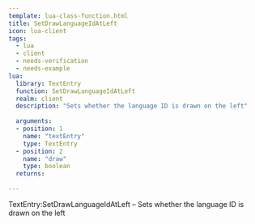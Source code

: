 ```yaml
---
template: lua-class-function.html
title: SetDrawLanguageIdAtLeft
icon: lua-client
tags:
  - lua
  - client
  - needs-verification
  - needs-example
lua:
  library: TextEntry
  function: SetDrawLanguageIdAtLeft
  realm: client
  description: "Sets whether the language ID is drawn on the left"
  
  arguments:
  - position: 1
    name: "textEntry"
    type: TextEntry
  - position: 2
    name: "draw"
    type: boolean
  returns:
    
---
```


<div class="lua__search__keywords">
TextEntry:SetDrawLanguageIdAtLeft &#x2013; Sets whether the language ID is drawn on the left
</div>

